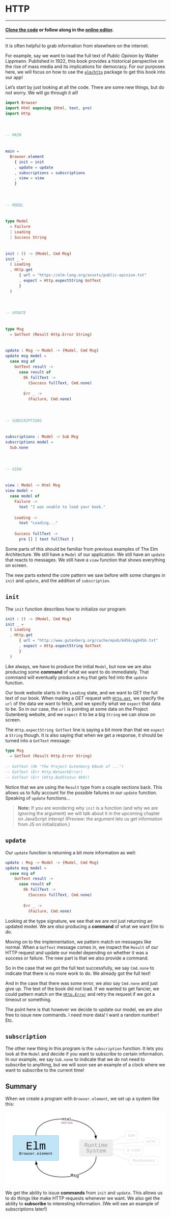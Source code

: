 # HTTP

---
#### [Clone the code](https://github.com/evancz/elm-architecture-tutorial/) or follow along in the [online editor](https://ellie-app.com/37gZn34mDJPa1).
---

It is often helpful to grab information from elsewhere on the internet.

For example, say we want to load the full text of _Public Opinion_ by Walter Lippmann. Published in 1922, this book provides a historical perspective on the rise of mass media and its implications for democracy. For our purposes here, we will focus on how to use the [`elm/http`][http] package to get this book into our app!

Let&rsquo;s start by just looking at all the code. There are some new things, but do not worry. We will go through it all!

[http]: https://package.elm-lang.org/packages/elm/http/latest

```elm
import Browser
import Html exposing (Html, text, pre)
import Http



-- MAIN


main =
  Browser.element
    { init = init
    , update = update
    , subscriptions = subscriptions
    , view = view
    }



-- MODEL


type Model
  = Failure
  | Loading
  | Success String


init : () -> (Model, Cmd Msg)
init _ =
  ( Loading
  , Http.get
      { url = "https://elm-lang.org/assets/public-opinion.txt"
      , expect = Http.expectString GotText
      }
  )



-- UPDATE


type Msg
  = GotText (Result Http.Error String)


update : Msg -> Model -> (Model, Cmd Msg)
update msg model =
  case msg of
    GotText result ->
      case result of
        Ok fullText ->
          (Success fullText, Cmd.none)

        Err _ ->
          (Failure, Cmd.none)



-- SUBSCRIPTIONS


subscriptions : Model -> Sub Msg
subscriptions model =
  Sub.none



-- VIEW


view : Model -> Html Msg
view model =
  case model of
    Failure ->
      text "I was unable to load your book."

    Loading ->
      text "Loading..."

    Success fullText ->
      pre [] [ text fullText ]
```

Some parts of this should be familiar from previous examples of The Elm Architecture. We still have a `Model` of our application. We still have an `update` that reacts to messages. We still have a `view` function that shows everything on screen.

The new parts extend the core pattern we saw before with some changes in `init` and `update`, and the addition of `subscription`.


## `init`

The `init` function describes how to initialize our program:

```elm
init : () -> (Model, Cmd Msg)
init _ =
  ( Loading
  , Http.get
      { url = "http://www.gutenberg.org/cache/epub/6456/pg6456.txt"
      , expect = Http.expectString GotText
      }
  )
```

Like always, we have to produce the initial `Model`, but now we are also producing some **command** of what we want to do immediately. That command will eventually produce a `Msg` that gets fed into the `update` function.

Our book website starts in the `Loading` state, and we want to GET the full text of our book. When making a GET request with [`Http.get`][get], we specify the `url` of the data we want to fetch, and we specify what we `expect` that data to be. So in our case, the `url` is pointing at some data on the Project Gutenberg website, and we `expect` it to be a big `String` we can show on screen.

The `Http.expectString GotText` line is saying a bit more than that we `expect` a `String` though. It is also saying that when we get a response, it should be turned into a `GotText` message:

```elm
type Msg
  = GotText (Result Http.Error String)

-- GotText (Ok "The Project Gutenberg EBook of ...")
-- GotText (Err Http.NetworkError)
-- GotText (Err (Http.BadStatus 404))
```

Notice that we are using the `Result` type from a couple sections back. This allows us to fully account for the possible failures in our `update` function. Speaking of `update` functions...

[get]: https://package.elm-lang.org/packages/elm/http/latest/Http#get

> **Note:** If you are wondering why `init` is a function (and why we are ignoring the argument) we will talk about it in the upcoming chapter on JavaScript interop! (Preview: the argument lets us get information from JS on initialization.)


## `update`

Our `update` function is returning a bit more information as well:

```elm
update : Msg -> Model -> (Model, Cmd Msg)
update msg model =
  case msg of
    GotText result ->
      case result of
        Ok fullText ->
          (Success fullText, Cmd.none)

        Err _ ->
          (Failure, Cmd.none)
```

Looking at the type signature, we see that we are not just returning an updated model. We are _also_ producing a **command** of what we want Elm to do.

Moving on to the implementation, we pattern match on messages like normal. When a `GotText` message comes in, we inspect the `Result` of our HTTP request and update our model depending on whether it was a success or failure. The new part is that we also provide a command.

So in the case that we got the full text successfully, we say `Cmd.none` to indicate that there is no more work to do. We already got the full text!

And in the case that there was some error, we also say `Cmd.none` and just give up. The text of the book did not load. If we wanted to get fancier, we could pattern match on the [`Http.Error`][Error] and retry the request if we got a timeout or something.

The point here is that however we decide to update our model, we are also free to issue new commands. I need more data! I want a random number! Etc.

[Error]: https://package.elm-lang.org/packages/elm/http/latest/Http#Error


## `subscription`

The other new thing in this program is the `subscription` function. It lets you look at the `Model` and decide if you want to subscribe to certain information. In our example, we say `Sub.none` to indicate that we do not need to subscribe to anything, but we will soon see an example of a clock where we want to subscribe to the current time!


## Summary

When we create a program with `Browser.element`, we set up a system like this:

![](diagrams/element.svg)

We get the ability to issue **commands** from `init` and `update`. This allows us to do things like make HTTP requests whenever we want. We also get the ability to **subscribe** to interesting information. (We will see an example of subscriptions later!)